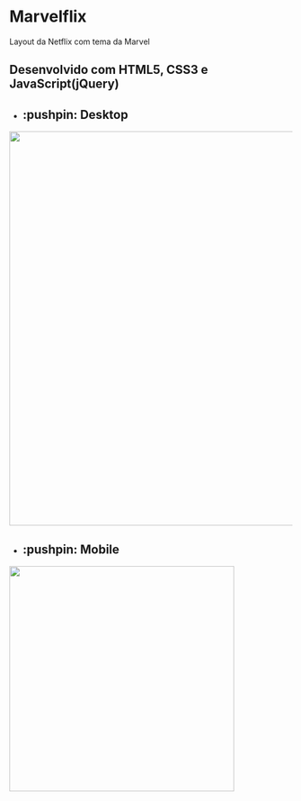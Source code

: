 # Marvelflix
Layout da Netflix com tema da Marvel

## Desenvolvido com HTML5, CSS3 e JavaScript(jQuery) 

* <h2> :pushpin: Desktop </h2>
<div align="left">
 <img src="https://user-images.githubusercontent.com/102770109/170493453-e6f2403a-6c08-4e5e-a5a3-7cbd80077fe6.png" width="700px" />
 </div>

 * <h2> :pushpin: Mobile </h2>
<div align="left">
 <img src="https://user-images.githubusercontent.com/102770109/170493836-a9b3b9e3-d8d4-4af9-853d-53b87fb8a1ab.png" width="400px" />
 </div>
 
